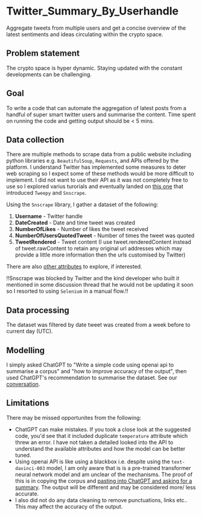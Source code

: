# Twitter_Summary_By_Userhandle
Aggregate tweets from multiple users and get a concise overview of the latest sentiments and ideas circulating within the crypto space.

## Problem statement
The crypto space is hyper dynamic. Staying updated with the constant developments can be challenging. 

## Goal
To write a code that can automate the aggregation of latest posts from a handful of super smart twitter users and summarise the content. Time spent on running the code and getting output should be < 5 mins. 

## Data collection
There are multiple methods to scrape data from a public website including python libraries e.g. `BeautifulSoup`, `Requests`, and APIs offered by the platform. I understand Twitter has implemented some measures to deter web scraping so I expect some of these methods would be more difficult to implement. I did not want to use their API as it was not completely free to use so I explored varius turorials and eventually landed on [this one](https://www.freecodecamp.org/news/python-web-scraping-tutorial/) that introduced `Tweepy` and `Snscrape`. 

Using the `Snscrape` library, I gather a dataset of the following:
1. <b>Username</b> - Twitter handle
2. <b>DateCreated</b> - Date and time tweet was created
3. <b>NumberOfLikes</b> - Number of likes the tweet received
4. <b>NumberOfUsersQuotedTweet</b> - Number of times the tweet was quoted
5. <b>TweetRendered</b> - Tweet content (I use tweet.renderedContent instead of tweet.rawContent to retain any original url addresses which may provide a little more information then the urls customised by Twitter)

There are also [other attributes](https://thetechrobo.ca/snscrape-docs/_autosummary/snscrape.modules.twitter.Tweet.html#snscrape.modules.twitter.Tweet)  to explore, if interested.

!!Snscrape was blocked by Twitter and the kind developer who built it mentioned in some discussion thread that he would not be updating it soon so I resorted to using `Selenium` in a manual flow.!!

## Data processing
The dataset was filtered by date tweet was created from a week before to current day (UTC).

## Modelling
I simply asked ChatGPT to "Write a simple code using openai api to summarise a corpus" and "how to improve accuracy of the output", then used ChatGPT's recommendation to summarise the dataset. See our [conversation](https://chat.openai.com/share/7dc71458-ee07-43db-9327-96d0a4fa2ae2). 


## Limitations
There may be missed opportunites from the following:
- ChatGPT can make mistakes. If you took a close look at the suggested code, you'd see that it included duplicate `temperature` attribute which threw an error. I have not taken a detailed looked into the API to understand the available attributes and how the model can be better tuned.
- Using openai API is like using a blackbox i.e. despite using the `text-davinci-003` model, I am only aware that is is a pre-trained transformer neural network model and am unclear of the mechanisms.
The proof of this is in copying the corpus and [pasting into ChatGPT and asking for a summary](https://chat.openai.com/share/173f4b86-0f33-41d5-824e-073e1ef0f887). The output will be different and may be considered more/ less accurate.
- I also did not do any data cleaning to remove punctuations, links etc.. This may affect the accuracy of the output.
